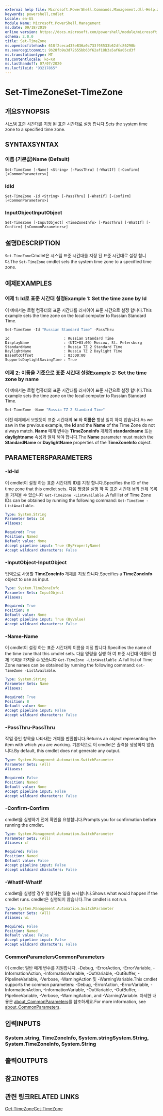```yaml
---
external help file: Microsoft.PowerShell.Commands.Management.dll-Help.xml
keywords: powershell,cmdlet
Locale: en-US
Module Name: Microsoft.PowerShell.Management
ms.date: 09/18/2019
online version: https://docs.microsoft.com/powershell/module/microsoft.powershell.management/set-timezone?view=powershell-7.1&WT.mc_id=ps-gethelp
schema: 2.0.0
title: Set-TimeZone
ms.openlocfilehash: 618f2ceca435e836a0c733f98533b62dfc86290b
ms.sourcegitcommit: 9b28fb9a3d72655bb63f62af18b3a5af6a05cd3f
ms.translationtype: MT
ms.contentlocale: ko-KR
ms.lasthandoff: 07/07/2020
ms.locfileid: "93217865"
---
```

# <span data-ttu-id="53e69-103">Set-TimeZone</span><span class="sxs-lookup"><span data-stu-id="53e69-103">Set-TimeZone</span></span>

## <span data-ttu-id="53e69-104">개요</span><span class="sxs-lookup"><span data-stu-id="53e69-104">SYNOPSIS</span></span>
<span data-ttu-id="53e69-105">시스템 표준 시간대를 지정 된 표준 시간대로 설정 합니다.</span><span class="sxs-lookup"><span data-stu-id="53e69-105">Sets the system time zone to a specified time zone.</span></span>

## <span data-ttu-id="53e69-106">SYNTAX</span><span class="sxs-lookup"><span data-stu-id="53e69-106">SYNTAX</span></span>

### <span data-ttu-id="53e69-107">이름 (기본값)</span><span class="sxs-lookup"><span data-stu-id="53e69-107">Name (Default)</span></span>

```
Set-TimeZone [-Name] <String> [-PassThru] [-WhatIf] [-Confirm] [<CommonParameters>]
```

### <span data-ttu-id="53e69-108">Id</span><span class="sxs-lookup"><span data-stu-id="53e69-108">Id</span></span>

```
Set-TimeZone -Id <String> [-PassThru] [-WhatIf] [-Confirm] [<CommonParameters>]
```

### <span data-ttu-id="53e69-109">InputObject</span><span class="sxs-lookup"><span data-stu-id="53e69-109">InputObject</span></span>

```
Set-TimeZone [-InputObject] <TimeZoneInfo> [-PassThru] [-WhatIf] [-Confirm] [<CommonParameters>]
```

## <span data-ttu-id="53e69-110">설명</span><span class="sxs-lookup"><span data-stu-id="53e69-110">DESCRIPTION</span></span>

<span data-ttu-id="53e69-111">`Set-TimeZone`Cmdlet은 시스템 표준 시간대를 지정 된 표준 시간대로 설정 합니다.</span><span class="sxs-lookup"><span data-stu-id="53e69-111">The `Set-TimeZone` cmdlet sets the system time zone to a specified time zone.</span></span>

## <span data-ttu-id="53e69-112">예제</span><span class="sxs-lookup"><span data-stu-id="53e69-112">EXAMPLES</span></span>

### <span data-ttu-id="53e69-113">예제 1: Id로 표준 시간대 설정</span><span class="sxs-lookup"><span data-stu-id="53e69-113">Example 1: Set the time zone by Id</span></span>

<span data-ttu-id="53e69-114">이 예에서는 로컬 컴퓨터의 표준 시간대를 러시아어 표준 시간으로 설정 합니다.</span><span class="sxs-lookup"><span data-stu-id="53e69-114">This example sets the time zone on the local computer to Russian Standard Time.</span></span>

```powershell
Set-TimeZone -Id "Russian Standard Time" -PassThru
```

```Output
Id                         : Russian Standard Time
DisplayName                : (UTC+03:00) Moscow, St. Petersburg
StandardName               : Russia TZ 2 Standard Time
DaylightName               : Russia TZ 2 Daylight Time
BaseUtcOffset              : 03:00:00
SupportsDaylightSavingTime : True
```

### <span data-ttu-id="53e69-115">예제 2: 이름을 기준으로 표준 시간대 설정</span><span class="sxs-lookup"><span data-stu-id="53e69-115">Example 2: Set the time zone by name</span></span>

<span data-ttu-id="53e69-116">이 예에서는 로컬 컴퓨터의 표준 시간대를 러시아어 표준 시간으로 설정 합니다.</span><span class="sxs-lookup"><span data-stu-id="53e69-116">This example sets the time zone on the local computer to Russian Standard Time.</span></span>

```powershell
Set-TimeZone -Name "Russia TZ 2 Standard Time"
```

<span data-ttu-id="53e69-117">이전 예제에서 보았듯이 표준 시간대의 **Id** 와 **이름은** 항상 일치 하지 않습니다.</span><span class="sxs-lookup"><span data-stu-id="53e69-117">As we saw in the previous example, the **Id** and the **Name** of the Time Zone do not always match.</span></span>
<span data-ttu-id="53e69-118">**Name** 매개 변수는 **TimeZoneInfo** 개체의 **standardname** 또는 **daylightname** 속성과 일치 해야 합니다.</span><span class="sxs-lookup"><span data-stu-id="53e69-118">The **Name** parameter must match the **StandardName** or **DaylightName** properties of the **TimeZoneInfo** object.</span></span>

## <span data-ttu-id="53e69-119">PARAMETERS</span><span class="sxs-lookup"><span data-stu-id="53e69-119">PARAMETERS</span></span>

### <span data-ttu-id="53e69-120">-Id</span><span class="sxs-lookup"><span data-stu-id="53e69-120">-Id</span></span>

<span data-ttu-id="53e69-121">이 cmdlet이 설정 하는 표준 시간대의 ID를 지정 합니다.</span><span class="sxs-lookup"><span data-stu-id="53e69-121">Specifies the ID of the time zone that this cmdlet sets.</span></span> <span data-ttu-id="53e69-122">다음 명령을 실행 하 여 표준 시간대 Id의 전체 목록을 가져올 수 있습니다 `Get-TimeZone -ListAvailable` .</span><span class="sxs-lookup"><span data-stu-id="53e69-122">A full list of Time Zone IDs can be obtained by running the following command: `Get-TimeZone -ListAvailable`.</span></span>

```yaml
Type: System.String
Parameter Sets: Id
Aliases:

Required: True
Position: Named
Default value: None
Accept pipeline input: True (ByPropertyName)
Accept wildcard characters: False
```

### <span data-ttu-id="53e69-123">-InputObject</span><span class="sxs-lookup"><span data-stu-id="53e69-123">-InputObject</span></span>

<span data-ttu-id="53e69-124">입력으로 사용할 **TimeZoneInfo** 개체를 지정 합니다.</span><span class="sxs-lookup"><span data-stu-id="53e69-124">Specifies a **TimeZoneInfo** object to use as input.</span></span>

```yaml
Type: System.TimeZoneInfo
Parameter Sets: InputObject
Aliases:

Required: True
Position: 0
Default value: None
Accept pipeline input: True (ByValue)
Accept wildcard characters: False
```

### <span data-ttu-id="53e69-125">-Name</span><span class="sxs-lookup"><span data-stu-id="53e69-125">-Name</span></span>

<span data-ttu-id="53e69-126">이 cmdlet이 설정 하는 표준 시간대의 이름을 지정 합니다.</span><span class="sxs-lookup"><span data-stu-id="53e69-126">Specifies the name of the time zone that this cmdlet sets.</span></span> <span data-ttu-id="53e69-127">다음 명령을 실행 하 여 표준 시간대 이름의 전체 목록을 가져올 수 있습니다 `Get-TimeZone -ListAvailable` .</span><span class="sxs-lookup"><span data-stu-id="53e69-127">A full list of Time Zone names can be obtained by running the following command: `Get-TimeZone -ListAvailable`.</span></span>

```yaml
Type: System.String
Parameter Sets: Name
Aliases:

Required: True
Position: 0
Default value: None
Accept pipeline input: False
Accept wildcard characters: False
```

### <span data-ttu-id="53e69-128">-PassThru</span><span class="sxs-lookup"><span data-stu-id="53e69-128">-PassThru</span></span>

<span data-ttu-id="53e69-129">작업 중인 항목을 나타내는 개체를 반환합니다.</span><span class="sxs-lookup"><span data-stu-id="53e69-129">Returns an object representing the item with which you are working.</span></span> <span data-ttu-id="53e69-130">기본적으로 이 cmdlet은 출력을 생성하지 않습니다.</span><span class="sxs-lookup"><span data-stu-id="53e69-130">By default, this cmdlet does not generate any output.</span></span>

```yaml
Type: System.Management.Automation.SwitchParameter
Parameter Sets: (All)
Aliases:

Required: False
Position: Named
Default value: None
Accept pipeline input: False
Accept wildcard characters: False
```

### <span data-ttu-id="53e69-131">-Confirm</span><span class="sxs-lookup"><span data-stu-id="53e69-131">-Confirm</span></span>

<span data-ttu-id="53e69-132">cmdlet을 실행하기 전에 확인을 요청합니다.</span><span class="sxs-lookup"><span data-stu-id="53e69-132">Prompts you for confirmation before running the cmdlet.</span></span>

```yaml
Type: System.Management.Automation.SwitchParameter
Parameter Sets: (All)
Aliases: cf

Required: False
Position: Named
Default value: False
Accept pipeline input: False
Accept wildcard characters: False
```

### <span data-ttu-id="53e69-133">-WhatIf</span><span class="sxs-lookup"><span data-stu-id="53e69-133">-WhatIf</span></span>

<span data-ttu-id="53e69-134">cmdlet을 실행할 경우 발생하는 일을 표시합니다.</span><span class="sxs-lookup"><span data-stu-id="53e69-134">Shows what would happen if the cmdlet runs.</span></span> <span data-ttu-id="53e69-135">cmdlet은 실행되지 않습니다.</span><span class="sxs-lookup"><span data-stu-id="53e69-135">The cmdlet is not run.</span></span>

```yaml
Type: System.Management.Automation.SwitchParameter
Parameter Sets: (All)
Aliases: wi

Required: False
Position: Named
Default value: False
Accept pipeline input: False
Accept wildcard characters: False
```

### <span data-ttu-id="53e69-136">CommonParameters</span><span class="sxs-lookup"><span data-stu-id="53e69-136">CommonParameters</span></span>

<span data-ttu-id="53e69-137">이 cmdlet 일반 매개 변수를 지원합니다. -Debug, -ErrorAction, -ErrorVariable, -InformationAction, -InformationVariable, -OutVariable, -OutBuffer, -PipelineVariable, -Verbose, -WarningAction 및 -WarningVariable.</span><span class="sxs-lookup"><span data-stu-id="53e69-137">This cmdlet supports the common parameters: -Debug, -ErrorAction, -ErrorVariable, -InformationAction, -InformationVariable, -OutVariable, -OutBuffer, -PipelineVariable, -Verbose, -WarningAction, and -WarningVariable.</span></span> <span data-ttu-id="53e69-138">자세한 내용은 [about_CommonParameters](https://go.microsoft.com/fwlink/?LinkID=113216)를 참조하세요.</span><span class="sxs-lookup"><span data-stu-id="53e69-138">For more information, see [about_CommonParameters](https://go.microsoft.com/fwlink/?LinkID=113216).</span></span>

## <span data-ttu-id="53e69-139">입력</span><span class="sxs-lookup"><span data-stu-id="53e69-139">INPUTS</span></span>

### <span data-ttu-id="53e69-140">System.string, TimeZoneInfo, System.string</span><span class="sxs-lookup"><span data-stu-id="53e69-140">System.String, System.TimeZoneInfo, System.String</span></span>

## <span data-ttu-id="53e69-141">출력</span><span class="sxs-lookup"><span data-stu-id="53e69-141">OUTPUTS</span></span>

## <span data-ttu-id="53e69-142">참고</span><span class="sxs-lookup"><span data-stu-id="53e69-142">NOTES</span></span>

## <span data-ttu-id="53e69-143">관련 링크</span><span class="sxs-lookup"><span data-stu-id="53e69-143">RELATED LINKS</span></span>

[<span data-ttu-id="53e69-144">Get-TimeZone</span><span class="sxs-lookup"><span data-stu-id="53e69-144">Get-TimeZone</span></span>](Get-TimeZone.md)

